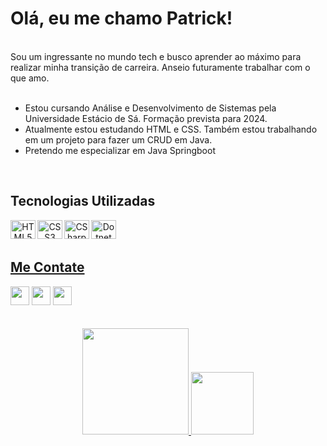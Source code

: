 <h1>Olá, eu me chamo Patrick!</h1>
</br>
<div>Sou um ingressante no mundo tech e busco aprender ao máximo para realizar minha transição de carreira. Anseio futuramente trabalhar com o que amo.</div>
</br>
<ul>
  <li> Estou cursando Análise e Desenvolvimento de Sistemas pela Universidade Estácio de Sá. Formação prevista para 2024. </li>
  <li> Atualmente estou estudando HTML e CSS. Também estou trabalhando em um projeto para fazer um CRUD em Java. </li>
  <li> Pretendo me especializar em Java Springboot </li>
</ul>

</br>

<h2>Tecnologias Utilizadas</h2>
<div align="center">
  <a href="//www.github.com/patrick-barbosa">
    
  <img align="left" alt="HTML5" height="30" width="40" src="https://cdn.jsdelivr.net/gh/devicons/devicon/icons/html5/html5-original.svg" />
  <img align="left" alt="CSS3" height="30" width="40" src="https://cdn.jsdelivr.net/gh/devicons/devicon/icons/css3/css3-original.svg" />          
  <img align="left" alt="CSharp" height="30" width="40" src="https://cdn.jsdelivr.net/gh/devicons/devicon/icons/csharp/csharp-original.svg" />
  <img align="left" alt="Dotnet" height="30" width="40" src="https://cdn.jsdelivr.net/gh/devicons/devicon/icons/dot-net/dot-net-original.svg" />
</div>

</br>
</br>

<h2> Me Contate </h2>
<a href="https://www.linkedin.com/in/PO27" target="_blank"><img height="30" src="https://img.shields.io/badge/-LinkedIn-%230077B5?style=for-the-badge&logo=linkedin&logoColor=white" target="_blank"></a>
<a href="mailto:patrick.oliveira27@hotmail.com" target="_blank"><img height="30" src="https://img.shields.io/badge/Microsoft_Outlook-0078D4?style=for-the-badge&logo=microsoft-outlook&logoColor=white" target="_blank"></a> 
<a href="https://wa.me/5521966086050" target="_blank"><img height="30" src="https://img.shields.io/badge/WhatsApp-25D366?style=for-the-badge&logo=whatsapp&logoColor=white" target="_blank"></a> 
  
</br>
</br>  
</br>

<div align="center">
  <a href="https://github.com/Patrick-Barbosa">
  <img height="170em" src="https://github-readme-stats.vercel.app/api?username=patrick-barbosa&show_icons=true&theme=dracula&include_all_commits=true&count_private=true"/>
  <img height="100em" src="https://github-readme-stats.vercel.app/api/top-langs/?username=patrick-barbosa&layout=compact&langs_count=7&theme=dracula"/>
</div>

 
